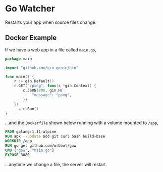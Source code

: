 # Go Watcher

Restarts your app when source files change.

## Docker Example

If we have a web app in a file called `main.go`,

```go
package main

import "github.com/gin-gonic/gin"

func main() {
	r := gin.Default()
	r.GET("/ping", func(c *gin.Context) {
		c.JSON(200, gin.H{
			"message": "pong",
		})
	})
	_ = r.Run()
}
```

...and the `Dockerfile` shown below running with a volume mounted to `/app`,

```Dockerfile
FROM golang:1.11-alpine
RUN apk --update add git curl bash build-base
WORKDIR /app
RUN go get github.com/mrbbot/gow
CMD ["gow", "main.go"]
EXPOSE 8080
```

...anytime we change a file, the server will restart.